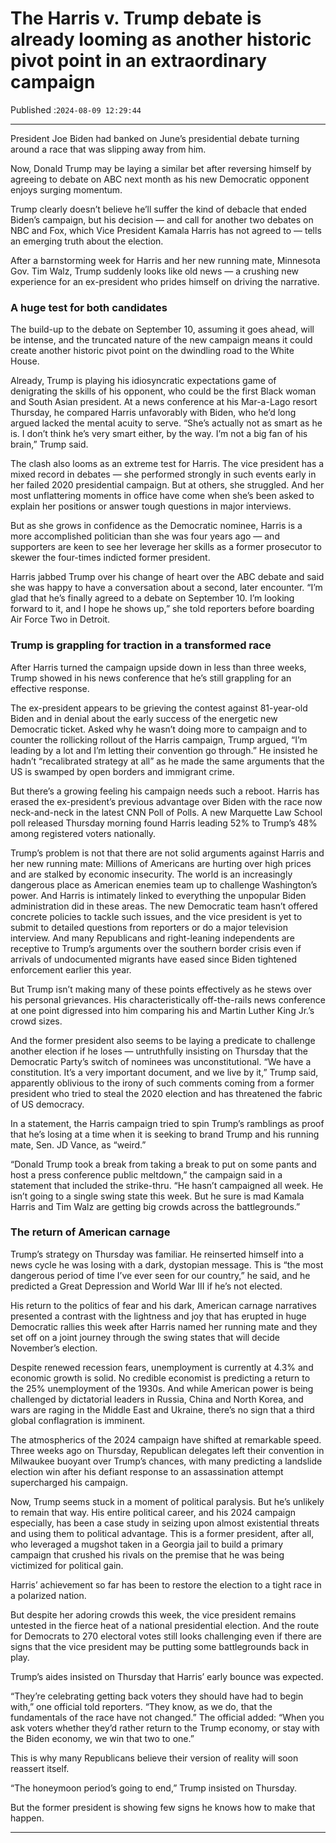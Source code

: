 # The Harris v. Trump debate is already looming as another historic pivot point in an extraordinary campaign

Published :`2024-08-09 12:29:44`

---

President Joe Biden had banked on June’s presidential debate turning around a race that was slipping away from him.

Now, Donald Trump may be laying a similar bet after reversing himself by agreeing to debate on ABC next month as his new Democratic opponent enjoys surging momentum.

Trump clearly doesn’t believe he’ll suffer the kind of debacle that ended Biden’s campaign, but his decision — and call for another two debates on NBC and Fox, which Vice President Kamala Harris has not agreed to — tells an emerging truth about the election.

After a barnstorming week for Harris and her new running mate, Minnesota Gov. Tim Walz, Trump suddenly looks like old news — a crushing new experience for an ex-president who prides himself on driving the narrative.

### A huge test for both candidates

The build-up to the debate on September 10, assuming it goes ahead, will be intense, and the truncated nature of the new campaign means it could create another historic pivot point on the dwindling road to the White House.

Already, Trump is playing his idiosyncratic expectations game of denigrating the skills of his opponent, who could be the first Black woman and South Asian president. At a news conference at his Mar-a-Lago resort Thursday, he compared Harris unfavorably with Biden, who he’d long argued lacked the mental acuity to serve. “She’s actually not as smart as he is. I don’t think he’s very smart either, by the way. I’m not a big fan of his brain,” Trump said.

The clash also looms as an extreme test for Harris. The vice president has a mixed record in debates — she performed strongly in such events early in her failed 2020 presidential campaign. But at others, she struggled. And her most unflattering moments in office have come when she’s been asked to explain her positions or answer tough questions in major interviews.

But as she grows in confidence as the Democratic nominee, Harris is a more accomplished politician than she was four years ago — and supporters are keen to see her leverage her skills as a former prosecutor to skewer the four-times indicted former president.

Harris jabbed Trump over his change of heart over the ABC debate and said she was happy to have a conversation about a second, later encounter. “I’m glad that he’s finally agreed to a debate on September 10. I’m looking forward to it, and I hope he shows up,” she told reporters before boarding Air Force Two in Detroit.

### Trump is grappling for traction in a transformed race

After Harris turned the campaign upside down in less than three weeks, Trump showed in his news conference that he’s still grappling for an effective response.

The ex-president appears to be grieving the contest against 81-year-old Biden and in denial about the early success of the energetic new Democratic ticket. Asked why he wasn’t doing more to campaign and to counter the rollicking rollout of the Harris campaign, Trump argued, “I’m leading by a lot and I’m letting their convention go through.” He insisted he hadn’t “recalibrated strategy at all” as he made the same arguments that the US is swamped by open borders and immigrant crime.

But there’s a growing feeling his campaign needs such a reboot. Harris has erased the ex-president’s previous advantage over Biden with the race now neck-and-neck in the latest CNN Poll of Polls. A new Marquette Law School poll released Thursday morning found Harris leading 52% to Trump’s 48% among registered voters nationally.

Trump’s problem is not that there are not solid arguments against Harris and her new running mate: Millions of Americans are hurting over high prices and are stalked by economic insecurity. The world is an increasingly dangerous place as American enemies team up to challenge Washington’s power. And Harris is intimately linked to everything the unpopular Biden administration did in these areas. The new Democratic team hasn’t offered concrete policies to tackle such issues, and the vice president is yet to submit to detailed questions from reporters or do a major television interview. And many Republicans and right-leaning independents are receptive to Trump’s arguments over the southern border crisis even if arrivals of undocumented migrants have eased since Biden tightened enforcement earlier this year.

But Trump isn’t making many of these points effectively as he stews over his personal grievances. His characteristically off-the-rails news conference at one point digressed into him comparing his and Martin Luther King Jr.’s crowd sizes.

And the former president also seems to be laying a predicate to challenge another election if he loses — untruthfully insisting on Thursday that the Democratic Party’s switch of nominees was unconstitutional. “We have a constitution. It’s a very important document, and we live by it,” Trump said, apparently oblivious to the irony of such comments coming from a former president who tried to steal the 2020 election and has threatened the fabric of US democracy.

In a statement, the Harris campaign tried to spin Trump’s ramblings as proof that he’s losing at a time when it is seeking to brand Trump and his running mate, Sen. JD Vance, as “weird.”

“Donald Trump took a break from taking a break to put on some pants and host a press conference public meltdown,” the campaign said in a statement that included the strike-thru. “He hasn’t campaigned all week. He isn’t going to a single swing state this week. But he sure is mad Kamala Harris and Tim Walz are getting big crowds across the battlegrounds.”

### The return of American carnage

Trump’s strategy on Thursday was familiar. He reinserted himself into a news cycle he was losing with a dark, dystopian message. This is “the most dangerous period of time I’ve ever seen for our country,” he said, and he predicted a Great Depression and World War III if he’s not elected.

His return to the politics of fear and his dark, American carnage narratives presented a contrast with the lightness and joy that has erupted in huge Democratic rallies this week after Harris named her running mate and they set off on a joint journey through the swing states that will decide November’s election.

Despite renewed recession fears, unemployment is currently at 4.3% and economic growth is solid. No credible economist is predicting a return to the 25% unemployment of the 1930s. And while American power is being challenged by dictatorial leaders in Russia, China and North Korea, and wars are raging in the Middle East and Ukraine, there’s no sign that a third global conflagration is imminent.

The atmospherics of the 2024 campaign have shifted at remarkable speed. Three weeks ago on Thursday, Republican delegates left their convention in Milwaukee buoyant over Trump’s chances, with many predicting a landslide election win after his defiant response to an assassination attempt supercharged his campaign.

Now, Trump seems stuck in a moment of political paralysis. But he’s unlikely to remain that way. His entire political career, and his 2024 campaign especially, has been a case study in seizing upon almost existential threats and using them to political advantage. This is a former president, after all, who leveraged a mugshot taken in a Georgia jail to build a primary campaign that crushed his rivals on the premise that he was being victimized for political gain.

Harris’ achievement so far has been to restore the election to a tight race in a polarized nation.

But despite her adoring crowds this week, the vice president remains untested in the fierce heat of a national presidential election. And the route for Democrats to 270 electoral votes still looks challenging even if there are signs that the vice president may be putting some battlegrounds back in play.

Trump’s aides insisted on Thursday that Harris’ early bounce was expected.

“They’re celebrating getting back voters they should have had to begin with,” one official told reporters. “They know, as we do, that the fundamentals of the race have not changed.” The official added: “When you ask voters whether they’d rather return to the Trump economy, or stay with the Biden economy, we win that two to one.”

This is why many Republicans believe their version of reality will soon reassert itself.

“The honeymoon period’s going to end,” Trump insisted on Thursday.

But the former president is showing few signs he knows how to make that happen.

---

